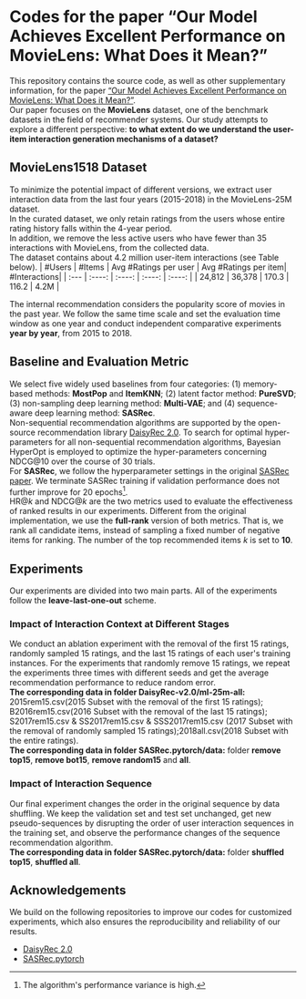 # Codes for the paper “Our Model Achieves Excellent Performance on MovieLens: What Does it Mean?”
This repository contains the source code, as well as other supplementary information, for the paper  [“Our Model Achieves Excellent Performance on MovieLens: What Does it Mean?”](https://arxiv.org/abs/2307.09985).<br>
Our paper focuses on the **MovieLens** dataset, one of the benchmark datasets in the field of recommender systems.
Our study attempts to explore a different perspective: **to what extent do we understand the user-item interaction generation mechanisms of a dataset?**
## MovieLens1518 Dataset
To minimize the potential impact of different versions, we extract user interaction data from the last four years  (2015-2018) in the MovieLens-25M dataset. <br>
In the curated dataset, we only retain ratings from the users whose entire rating history falls within the 4-year period.<br>
In addition, we remove the less active users who have fewer than 35 interactions with MovieLens, from the collected data.<br>
The dataset contains about 4.2 million user-item interactions (see Table below).
| \#Users      | \#Items  | Avg \#Ratings per user | Avg \#Ratings per item| \#Interactions|
| :---        |    :----:   |     :----:    |   :----:    | :----:    |
|   24,812    | 36,378      | 170.3   | 116.2   | 4.2M   |


The internal recommendation considers the popularity score of movies in the past year. We follow the same time scale and set the evaluation time window as one year and conduct independent comparative experiments **year by year**, from 2015 to 2018. <br>
## Baseline and Evaluation Metric
We select five widely used baselines from four categories: (1) memory-based methods: **MostPop** and **ItemKNN**; (2) latent factor method: **PureSVD**; (3) non-sampling deep learning method: **Multi-VAE**; and (4) sequence-aware deep learning method: **SASRec**.<br> 
Non-sequential recommendation algorithms are supported by the open-source recommendation library [DaisyRec 2.0](https://github.com/recsys-benchmark/DaisyRec-v2.0). To search for optimal hyper-parameters for all non-sequential recommendation algorithms, Bayesian HyperOpt is employed to optimize the hyper-parameters concerning NDCG@10 over the course of 30 trials. <br> 
For **SASRec**, we follow the hyperparameter settings in the original [SASRec paper](https://arxiv.org/abs/1808.09781). We terminate SASRec training if validation performance does not further improve for 20 epochs[^1].<br>
HR@*k* and NDCG@*k* are the two metrics used to evaluate the effectiveness of ranked results in our experiments. Different from the original implementation, we use the **full-rank** version of both metrics. That is,  we rank all candidate items, instead of sampling a fixed number of negative items for ranking. The number of the top recommended items *k* is set to **10**.
[^1]: The algorithm's performance variance is high.

## Experiments
Our experiments are divided into two main parts. All of the experiments follow the **leave-last-one-out** scheme. 
### Impact of Interaction Context at Different Stages
We conduct an ablation experiment with the removal of the first $15$ ratings, randomly sampled $15$ ratings, and the last $15$ ratings of each user's training instances. For the experiments that randomly remove $15$ ratings, we repeat the experiments three times with different seeds and get the average recommendation performance to reduce random error.<br>
**The corresponding data in folder DaisyRec-v2.0/ml-25m-all:** 2015rem15.csv(2015 Subset with the removal of the first $15$ ratings); B2016rem15.csv(2016 Subset with the removal of the last $15$ ratings); S2017rem15.csv & SS2017rem15.csv & SSS2017rem15.csv (2017 Subset with the removal of randomly sampled $15$ ratings);2018all.csv(2018 Subset with the entire ratings).<br>
**The corresponding data in folder SASRec.pytorch/data:** folder **remove top15**, **remove bot15**, **remove random15** and **all**.<br>
### Impact of Interaction Sequence
Our final experiment changes the order in the original sequence by data shuffling. We keep the validation set and test set unchanged, get new pseudo-sequences by disrupting the order of user interaction sequences in the training set, and observe the performance changes of the sequence recommendation algorithm.<br>
**The corresponding data in folder SASRec.pytorch/data:** folder **shuffled top15**, **shuffled all**.<br>
## Acknowledgements
We build on the following repositories to improve our codes for customized experiments, which also ensures the reproducibility and reliability of our results.
- [DaisyRec 2.0](https://github.com/recsys-benchmark/DaisyRec-v2.0)
- [SASRec.pytorch](https://github.com/pmixer/SASRec.pytorch)

